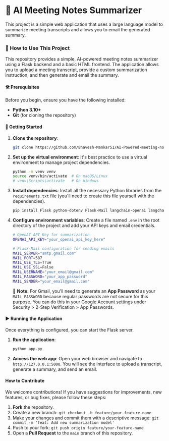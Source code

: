 # 🤖 AI Meeting Notes Summarizer

This project is a simple web application that uses a large language model to summarize meeting transcripts and allows you to email the generated summary.

### 📜 How to Use This Project

This repository provides a simple, AI-powered meeting notes summarizer using a Flask backend and a basic HTML frontend. The application allows you to upload a meeting transcript, provide a custom summarization instruction, and then generate and email the summary.

#### 🛠️ Prerequisites

Before you begin, ensure you have the following installed:

* **Python 3.10+**
* **Git** (for cloning the repository)

#### 🚀 Getting Started

1.  **Clone the repository**:
    ```bash
    git clone https://github.com/Bhavesh-Mankar51/AI-Powered-meeting-notes-summarizer.git
    ```

2.  **Set up the virtual environment**:
    It's best practice to use a virtual environment to manage project dependencies.
    ```bash
    python -m venv venv
    source venv/bin/activate  # On macOS/Linux
    # venv\Scripts\activate   # On Windows
    ```

3.  **Install dependencies**:
    Install all the necessary Python libraries from the `requirements.txt` file (you'll need to create this file yourself with the dependencies).
    ```bash
    pip install Flask python-dotenv Flask-Mail langchain-openai langchain-core langchainhub
    ```

4.  **Configure environment variables**:
    Create a file named `.env` in the root directory of the project and add your API keys and email credentials.

    ```bash
    # OpenAI API Key for summarization
    OPENAI_API_KEY="your_openai_api_key_here"

    # Flask-Mail configuration for sending emails
    MAIL_SERVER="smtp.gmail.com"
    MAIL_PORT=587
    MAIL_USE_TLS=True
    MAIL_USE_SSL=False
    MAIL_USERNAME="your_email@gmail.com"
    MAIL_PASSWORD="your_app_password"
    MAIL_SENDER="your_email@gmail.com"
    ```
    🚨 **Note:** For Gmail, you'll need to generate an **App Password** as your `MAIL_PASSWORD` because regular passwords are not secure for this purpose. You can do this in your Google Account settings under Security > 2-Step Verification > App Passwords.

#### ▶️ Running the Application

Once everything is configured, you can start the Flask server.

1.  **Run the application**:
    ```bash
    python app.py
    ```
2.  **Access the web app**:
    Open your web browser and navigate to `http://127.0.0.1:5000`. You will see the interface to upload a 
    transcript, generate a summary, and send an email. 







#### How to Contribute

We welcome contributions! If you have suggestions for improvements, new features, or bug fixes, please follow these steps:

1.  **Fork** the repository.
2.  Create a new branch: `git checkout -b feature/your-feature-name`
3.  Make your changes and commit them with a descriptive message: `git commit -m 'feat: Add new summarization model'`
4.  Push to your fork: `git push origin feature/your-feature-name`
5.  Open a **Pull Request** to the `main` branch of this repository.

